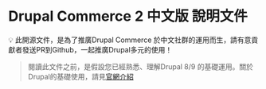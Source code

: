 # Drupal Commerce 2 中文版 說明文件

<aside>
💡 此開源文件，是為了推廣Drupal Commerce 於中文社群的運用而生，請有意貢獻者發送PR到Github，一起推廣Drupal多元的使用！

</aside>

> 閱讀此文件之前，是假設您已經熟悉、理解Drupal 8/9 的基礎運用。關於Drupal的基礎使用，請見[官網介紹](https://www.drupal.org/documentation)
>